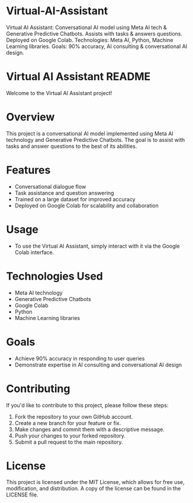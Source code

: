 # Virtual-AI-Assistant
Virtual AI Assistant: Conversational AI model using Meta AI tech &amp; Generative Predictive Chatbots. Assists with tasks &amp; answers questions. Deployed on Google Colab. Technologies: Meta AI, Python, Machine Learning libraries. Goals: 90% accuracy, AI consulting &amp; conversational AI design.

# Virtual AI Assistant README

Welcome to the Virtual AI Assistant project!

# Overview
This project is a conversational AI model implemented using Meta AI technology and Generative Predictive Chatbots. The goal is to assist with tasks and answer questions to the best of its abilities.

# Features
- Conversational dialogue flow
- Task assistance and question answering
- Trained on a large dataset for improved accuracy
- Deployed on Google Colab for scalability and collaboration

# Usage
- To use the Virtual AI Assistant, simply interact with it via the Google Colab interface.

# Technologies Used
- Meta AI technology
- Generative Predictive Chatbots
- Google Colab
- Python
- Machine Learning libraries

# Goals
- Achieve 90% accuracy in responding to user queries
- Demonstrate expertise in AI consulting and conversational AI design

# Contributing
If you'd like to contribute to this project, please follow these steps:
1. Fork the repository to your own GitHub account.
2. Create a new branch for your feature or fix.
3. Make changes and commit them with a descriptive message.
4. Push your changes to your forked repository.
5. Submit a pull request to the main repository.

# License
This project is licensed under the MIT License, which allows for free use, modification, and distribution. A copy of the license can be found in the LICENSE file.
